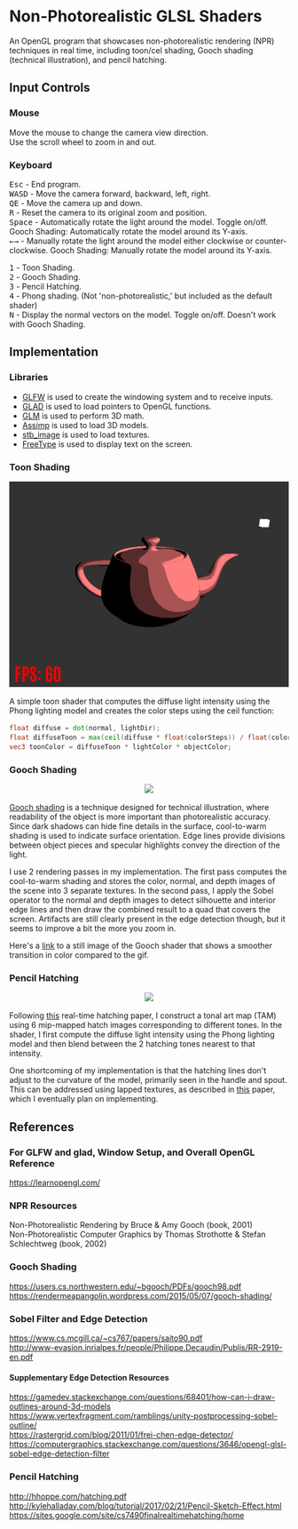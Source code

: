 # Non-Photorealistic GLSL Shaders

An OpenGL program that showcases non-photorealistic rendering (NPR) techniques in real time, including toon/cel shading, Gooch shading (technical illustration), 
and pencil hatching.

## Input Controls

### Mouse
Move the mouse to change the camera view direction.  
Use the scroll wheel to zoom in and out.  

### Keyboard

<kbd>Esc</kbd> - End program.  
<kbd>W</kbd><kbd>A</kbd><kbd>S</kbd><kbd>D</kbd> - Move the camera forward, backward, left, right.  
<kbd>Q</kbd><kbd>E</kbd> - Move the camera up and down.  
<kbd>R</kbd> - Reset the camera to its original zoom and position.  
<kbd>Space</kbd> - Automatically rotate the light around the model. Toggle on/off. Gooch Shading: Automatically rotate the model around its Y-axis.  
<kbd>←</kbd><kbd>→</kbd> - Manually rotate the light around the model either clockwise or counter-clockwise. Gooch Shading: Manually rotate the model around its Y-axis.  
  
<kbd>1</kbd> - Toon Shading.  
<kbd>2</kbd> - Gooch Shading.  
<kbd>3</kbd> - Pencil Hatching.  
<kbd>4</kbd> - Phong shading. (Not 'non-photorealistic,' but included as the default shader)  
<kbd>N</kbd> - Display the normal vectors on the model. Toggle on/off. Doesn't work with Gooch Shading.  

## Implementation

### Libraries

- [GLFW](https://www.glfw.org/) is used to create the windowing system and to receive inputs.  
- [GLAD](https://glad.dav1d.de/) is used to load pointers to OpenGL functions.  
- [GLM](https://glm.g-truc.net/0.9.9/index.html) is used to perform 3D math.  
- [Assimp](http://www.assimp.org/) is used to load 3D models.  
- [stb_image](https://github.com/nothings/stb) is used to load textures.  
- [FreeType](https://www.freetype.org/) is used to display text on the screen.  

### Toon Shading
<p align="center">
  <img src="./Results/ToonShading.gif"/>
</p>  

A simple toon shader that computes the diffuse light intensity using the Phong lighting model and creates the color steps using the ceil function:  
```glsl
float diffuse = dot(normal, lightDir);
float diffuseToon = max(ceil(diffuse * float(colorSteps)) / float(colorSteps), 0.0);
vec3 toonColor = diffuseToon * lightColor * objectColor;
```

### Gooch Shading

<p align="center">
  <img src="./Results/GoochShadingFinal.gif"/>
</p>  

[Gooch shading](https://users.cs.northwestern.edu/~bgooch/PDFs/gooch98.pdf) is a technique designed for technical illustration, where readability of the object is more important than photorealistic accuracy. Since dark shadows can hide fine details in the surface, cool-to-warm shading is used to indicate surface orientation. Edge lines provide divisions between object pieces and specular highlights convey the direction of the light.  
  
I use 2 rendering passes in my implementation. The first pass computes the cool-to-warm shading and stores the color, normal, and depth images of the scene into 3 separate textures. In the second pass, I apply the Sobel operator to the normal and depth images to detect silhouette and interior edge lines and then draw the combined result to a quad that covers the screen. Artifacts are still clearly present in the edge detection though, but it seems to improve a bit the more you zoom in.  
  
Here's a [link](https://github.com/kwandrus/Non-Photorealistic-GLSL-Shaders/blob/master/Results/GoochShading.PNG) to a still image of the Gooch shader that shows a smoother transition in color compared to the gif.  

### Pencil Hatching

<p align="center">
  <img src="./Results/PencilHatchingFinal.gif"/>
</p>  

Following [this](http://hhoppe.com/hatching.pdf) real-time hatching paper, I construct a tonal art map (TAM) using 6 mip-mapped hatch images corresponding to different tones. In the shader, I first compute the diffuse light intensity using the Phong lighting model and then blend between the 2 hatching tones nearest to that intensity.  
  
One shortcoming of my implementation is that the hatching lines don't adjust to the curvature of the model, primarily seen in the handle and spout. This can be addressed using lapped textures, as described in [this](http://hhoppe.com/lapped.pdf) paper, which I eventually plan on implementing.  

## References

### For GLFW and glad, Window Setup, and Overall OpenGL Reference
https://learnopengl.com/

### NPR Resources
Non-Photorealistic Rendering by Bruce & Amy Gooch (book, 2001)  
Non-Photorealistic Computer Graphics by Thomas Strothotte & Stefan Schlechtweg (book, 2002)

### Gooch Shading
https://users.cs.northwestern.edu/~bgooch/PDFs/gooch98.pdf  
https://rendermeapangolin.wordpress.com/2015/05/07/gooch-shading/  

### Sobel Filter and Edge Detection
https://www.cs.mcgill.ca/~cs767/papers/saito90.pdf  
http://www-evasion.inrialpes.fr/people/Philippe.Decaudin/Publis/RR-2919-en.pdf  
	
#### Supplementary Edge Detection Resources
https://gamedev.stackexchange.com/questions/68401/how-can-i-draw-outlines-around-3d-models  
https://www.vertexfragment.com/ramblings/unity-postprocessing-sobel-outline/  
https://rastergrid.com/blog/2011/01/frei-chen-edge-detector/  
https://computergraphics.stackexchange.com/questions/3646/opengl-glsl-sobel-edge-detection-filter  
  
### Pencil Hatching
http://hhoppe.com/hatching.pdf  
http://kylehalladay.com/blog/tutorial/2017/02/21/Pencil-Sketch-Effect.html  
https://sites.google.com/site/cs7490finalrealtimehatching/home
